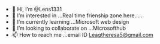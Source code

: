 - 👋 Hi, I’m @Lens1331
- 👀 I’m interested in ...Real time frienship zone here.....
- 🌱 I’m currently learning ...Microsoft web design
- 💞️ I’m looking to collaborate on ...Microsofthub
- 📫 How to reach me ...email ID Leagtheresa5@gmail.com

<!---
Lens1331/Lens1331 is a ✨ special ✨ repository because its `README.md` (this file) appears on your GitHub profile.
You can click the Preview link to take a look at your changes.
--->
